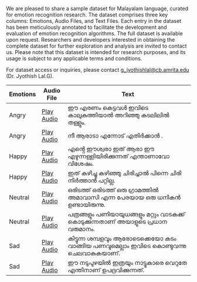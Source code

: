 We are pleased to share a sample dataset for Malayalam language, curated for emotion recognition research. The dataset comprises three key columns: Emotions, Audio Files, and Text Files. Each entry in the dataset has been meticulously annotated to facilitate the development and evaluation of emotion recognition algorithms. The full dataset is available upon request. Researchers and developers interested in obtaining the complete dataset for further exploration and analysis are invited to contact us. Please note that this dataset is intended for research purposes, and its usage is subject to any applicable terms and conditions.

For dataset access or inquiries, please contact g_jyothishlal@cb.amrita.edu (Dr. Jyothish Lal.G).

|Emotions | Audio File | Text |
|---------|------------|------|
|Angry| [Play Audio](https://github.com/AKA-18/Enhancing-Emotion-Recognition-in-Low-Resource-Languages-A-Multimodal-Approach/assets/101402724/d5a10d39-301c-4a7b-86ff-2afb84a0cfcc) | ഈ എരണം കെട്ടവൾ ഇവിടെ കാലുകുത്തിയാൽ അറിഞ്ഞു കടലിലിൽ തള്ളും. |
|Angry| [Play Audio](https://github.com/AKA-18/Enhancing-Emotion-Recognition-in-Low-Resource-Languages-A-Multimodal-Approach/assets/101402724/8e347a56-6b2a-4315-a82e-4ae0ef9b9431) | നീ ആരാടാ എന്നോട് എതിർക്കാൻ . |
|Happy| [Play Audio](https://github.com/AKA-18/Enhancing-Emotion-Recognition-in-Low-Resource-Languages-A-Multimodal-Approach/assets/101402724/230abd46-940e-4ea6-92eb-e35c5e225c24)| എൻ്റെ ഈശ്വരാ ഇത് ആരാ ഈ എഴുന്നള്ളിയിരിക്കുന്നത് എന്താണാവോ വിശേഷം.|
|Happy|[Play Audio](https://github.com/AKA-18/Enhancing-Emotion-Recognition-in-Low-Resource-Languages-A-Multimodal-Approach/assets/101402724/b1c80462-f285-42e6-a54d-1e88ede79992)|ഇത് കഴിച്ചു കഴിഞ്ഞു ചിരിച്ചാൽ പിന്നെ ചിരി നിർത്താൻ പറ്റില്ല.|
|Neutral|[Play Audio](https://github.com/AKA-18/Enhancing-Emotion-Recognition-in-Low-Resource-Languages-A-Multimodal-Approach/assets/101402724/62296f89-8fb3-4e20-b706-1b35938555d6)|ഒരിടത്ത് ഒരിടത്ത്  ഒരു ഗ്രാമത്തിൽ അമാവാസി എന്ന പേരയായ ഒരു ധനികൻ ഉണ്ടായിരുന്നു.| 
|Neutral|[Play Audio](https://github.com/AKA-18/Enhancing-Emotion-Recognition-in-Low-Resource-Languages-A-Multimodal-Approach/assets/101402724/60dba643-c383-44ab-935b-180c2adbac97)|പത്രങ്ങളും പണിയായുധങ്ങളും മറ്റും വാടകക്ക് കൊടുക്കുന്നതാണ് അയാളുടെ പ്രധാന വരുമാനം.|
|Sad|[Play Audio](https://github.com/AKA-18/Enhancing-Emotion-Recognition-in-Low-Resource-Languages-A-Multimodal-Approach/assets/101402724/9355f6b6-410d-4403-ae82-a6606071d2da)|കിട്ടുന്ന ശമ്പളവും ആരോടെക്കെയോ കടം വാങ്ങിയ പണവുമെല്ലാം ഇവിടെ കൊണ്ടുവന്നു ചെലവാകുകയാണ്.|
|Sad|[Play Audio](https://github.com/AKA-18/Enhancing-Emotion-Recognition-in-Low-Resource-Languages-A-Multimodal-Approach/assets/101402724/d4817a49-f958-420f-9663-d97791a9d4bb)|ഈ നടുപുഴയിൽ ഇത്രയും നാട്ടുകാരെ  വെറുതേ എന്തിനാണ് ഉപദ്രവിക്കുന്നത്.|






















